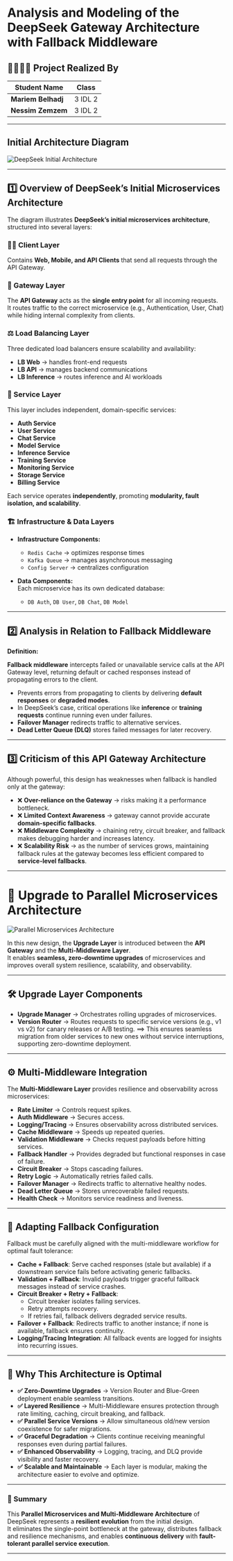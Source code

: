#  Analysis and Modeling of the DeepSeek Gateway Architecture with Fallback Middleware  

## 👨‍💻👩‍💻 Project Realized By

| Student Name |  Class |
|-------------------|----------|
| **Mariem Belhadj** | 3 IDL 2 |
| **Nessim Zemzem**  | 3 IDL 2 |

---

## Initial Architecture Diagram  

![DeepSeek Initial Architecture](images/deepseek-initial-architecture.png)  

---

## 1️⃣ Overview of DeepSeek’s Initial Microservices Architecture 

The diagram illustrates **DeepSeek’s initial microservices architecture**, structured into several layers:

### 🧑‍💻 Client Layer
Contains **Web, Mobile, and API Clients** that send all requests through the API Gateway.

### 🚪 Gateway Layer
The **API Gateway** acts as the **single entry point** for all incoming requests.  
It routes traffic to the correct microservice (e.g., Authentication, User, Chat) while hiding internal complexity from clients.

### ⚖️ Load Balancing Layer
Three dedicated load balancers ensure scalability and availability:
- **LB Web** → handles front-end requests  
- **LB API** → manages backend communications  
- **LB Inference** → routes inference and AI workloads  

### 🧩 Service Layer
This layer includes independent, domain-specific services:
- **Auth Service**
- **User Service**
- **Chat Service**
- **Model Service**
- **Inference Service**
- **Training Service**
- **Monitoring Service**
- **Storage Service**
- **Billing Service**

Each service operates **independently**, promoting **modularity, fault isolation, and scalability**.

### 🏗️ Infrastructure & Data Layers
- **Infrastructure Components:**  
  - `Redis Cache` → optimizes response times  
  - `Kafka Queue` → manages asynchronous messaging  
  - `Config Server` → centralizes configuration  

- **Data Components:**  
  Each microservice has its own dedicated database:  
  - `DB Auth`, `DB User`, `DB Chat`, `DB Model`   

---

## 2️⃣ Analysis in Relation to Fallback Middleware

**Definition:** 

**Fallback middleware** intercepts failed or unavailable service calls at the API Gateway level, returning default or cached responses instead of propagating errors to the client.
- Prevents errors from propagating to clients by delivering **default responses** or **degraded modes**.  
- In DeepSeek’s case, critical operations like **inference** or **training requests** continue running even under failures.  
- **Failover Manager** redirects traffic to alternative services.  
- **Dead Letter Queue (DLQ)** stores failed messages for later recovery.    

---

## 3️⃣ Criticism of this API Gateway Architecture  

Although powerful, this design has weaknesses when fallback is handled only at the gateway:  

- ❌ **Over-reliance on the Gateway** → risks making it a performance bottleneck.  
- ❌ **Limited Context Awareness** → gateway cannot provide accurate **domain-specific fallbacks**.  
- ❌ **Middleware Complexity** → chaining retry, circuit breaker, and fallback makes debugging harder and increases latency.  
- ❌ **Scalability Risk** → as the number of services grows, maintaining fallback rules at the gateway becomes less efficient compared to **service-level fallbacks**.  

---
# 🔄 Upgrade to Parallel Microservices Architecture

![Parallel Microservices Architecture](images/deepseek-paralle-architecture.png)

In this new design, the **Upgrade Layer** is introduced between the **API Gateway** and the **Multi-Middleware Layer**.  
It enables **seamless, zero-downtime upgrades** of microservices and improves overall system resilience, scalability, and observability.

---

## 🛠️ Upgrade Layer Components

- **Upgrade Manager**  → Orchestrates rolling upgrades of microservices.
- **Version Router**  → Routes requests to specific service versions (e.g., v1 vs v2) for canary releases or A/B testing.
 ==> This ensures seamless migration from older services to new ones without service interruptions, supporting zero-downtime deployment.

---

## ⚙️ Multi-Middleware Integration

The **Multi-Middleware Layer** provides resilience and observability across microservices:

- **Rate Limiter** → Controls request spikes.
- **Auth Middleware**  → Secures access.
- **Logging/Tracing**  → Ensures observability across distributed services.
- **Cache Middleware**  → Speeds up repeated queries.
- **Validation Middleware**  → Checks request payloads before hitting services.
- **Fallback Handler**  → Provides degraded but functional responses in case of failure.
- **Circuit Breaker**  → Stops cascading failures.
- **Retry Logic**  → Automatically retries failed calls.
- **Failover Manager**  → Redirects traffic to alternative healthy nodes.
- **Dead Letter Queue**  → Stores unrecoverable failed requests.
- **Health Check**  → Monitors service readiness and liveness.

---

## 🔧 Adapting Fallback Configuration

Fallback must be carefully aligned with the multi-middleware workflow for optimal fault tolerance:

- **Cache + Fallback**: Serve cached responses (stale but available) if a downstream service fails before activating generic fallbacks.  
- **Validation + Fallback**: Invalid payloads trigger graceful fallback messages instead of service crashes.  
- **Circuit Breaker + Retry + Fallback**:  
  - Circuit breaker isolates failing services.  
  - Retry attempts recovery.  
  - If retries fail, fallback delivers degraded service results.  
- **Failover + Fallback**: Redirects traffic to another instance; if none is available, fallback ensures continuity.  
- **Logging/Tracing Integration**: All fallback events are logged for insights into recurring issues.

---

## 🚀 Why This Architecture is Optimal

- **✅ Zero-Downtime Upgrades** → Version Router and Blue-Green deployment enable seamless transitions.  
- **✅ Layered Resilience** → Multi-Middleware ensures protection through rate limiting, caching, circuit breaking, and fallback.  
- **✅ Parallel Service Versions** → Allow simultaneous old/new version coexistence for safer migrations.  
- **✅ Graceful Degradation** → Clients continue receiving meaningful responses even during partial failures.  
- **✅ Enhanced Observability** → Logging, tracing, and DLQ provide visibility and faster recovery.  
- **✅ Scalable and Maintainable** → Each layer is modular, making the architecture easier to evolve and optimize.

---

### 🧩 Summary

This **Parallel Microservices and Multi-Middleware Architecture** of DeepSeek represents a **resilient evolution** from the initial design.  
It eliminates the single-point bottleneck at the gateway, distributes fallback and resilience mechanisms, and enables **continuous delivery** with **fault-tolerant parallel service execution**.

---